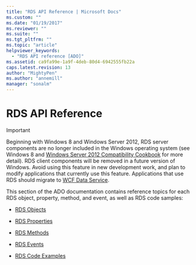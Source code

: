 ```yaml
---
title: "RDS API Reference | Microsoft Docs"
ms.custom: ""
ms.date: "01/19/2017"
ms.reviewer: ""
ms.suite: ""
ms.tgt_pltfrm: ""
ms.topic: "article"
helpviewer_keywords: 
  - "RDS API reference [ADO]"
ms.assetid: ca9fa99e-1a9f-4deb-80d4-6942555fb22a
caps.latest.revision: 13
author: "MightyPen"
ms.author: "annemill"
manager: "sonalm"
---
```

# RDS API Reference
> [!IMPORTANT]
>  Beginning with Windows 8 and Windows Server 2012, RDS server components are no longer included in the Windows operating system (see Windows 8 and [Windows Server 2012 Compatibility Cookbook](https://www.microsoft.com/en-us/download/details.aspx?id=27416) for more detail). RDS client components will be removed in a future version of Windows. Avoid using this feature in new development work, and plan to modify applications that currently use this feature. Applications that use RDS should migrate to [WCF Data Service](http://go.microsoft.com/fwlink/?LinkId=199565).  
  
 This section of the ADO documentation contains reference topics for each RDS object, property, method, and event, as well as RDS code samples:  
  
-   [RDS Objects](../../../ado/reference/rds-api/rds-objects.md)  
  
-   [RDS Properties](../../../ado/reference/rds-api/rds-properties.md)  
  
-   [RDS Methods](../../../ado/reference/rds-api/rds-methods.md)  
  
-   [RDS Events](../../../ado/reference/rds-api/rds-events.md)  
  
-   [RDS Code Examples](../../../ado/reference/rds-api/rds-code-examples.md)


